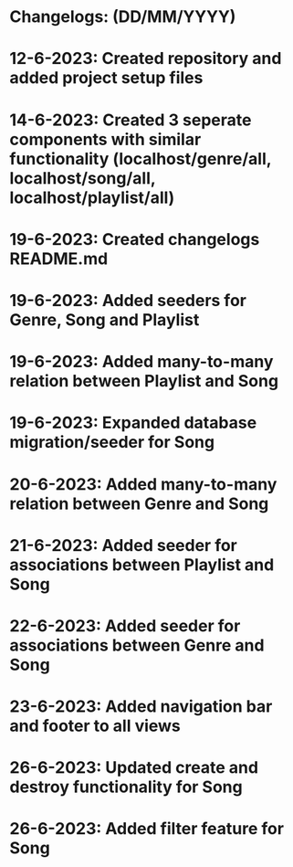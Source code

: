 # Changelogs: (DD/MM/YYYY)
# 12-6-2023: Created repository and added project setup files
# 14-6-2023: Created 3 seperate components with similar functionality (localhost/genre/all, localhost/song/all, localhost/playlist/all)
# 19-6-2023: Created changelogs README.md
# 19-6-2023: Added seeders for Genre, Song and Playlist
# 19-6-2023: Added many-to-many relation between Playlist and Song
# 19-6-2023: Expanded database migration/seeder for Song
# 20-6-2023: Added many-to-many relation between Genre and Song
# 21-6-2023: Added seeder for associations between Playlist and Song
# 22-6-2023: Added seeder for associations between Genre and Song
# 23-6-2023: Added navigation bar and footer to all views
# 26-6-2023: Updated create and destroy functionality for Song
# 26-6-2023: Added filter feature for Song